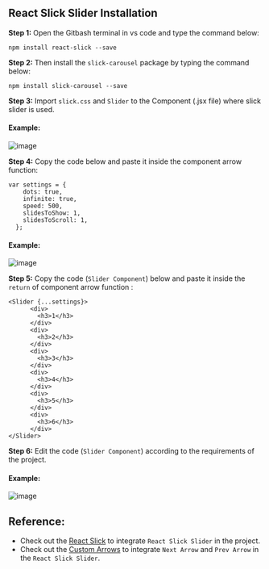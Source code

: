 ## React Slick Slider Installation

**Step 1:** Open the Gitbash terminal in vs code and type the command below:
```
npm install react-slick --save
```
**Step 2:** Then install the `slick-carousel` package by typing the command below:
```
npm install slick-carousel --save
```
**Step 3:** Import `slick.css` and `Slider` to the Component (.jsx file) where slick slider is used.

#### Example:
![image](https://github.com/user-attachments/assets/29782c90-141a-4ea4-9a27-200525348a18)

**Step 4:** Copy the code below and paste it inside the component arrow function:
```
var settings = {
    dots: true,
    infinite: true,
    speed: 500,
    slidesToShow: 1,
    slidesToScroll: 1,
  };
```
#### Example:
![image](https://github.com/user-attachments/assets/cd55b5a6-15a8-411f-84ae-bdc480c4036c)

**Step 5:** Copy the code (`Slider Component`) below and paste it inside the `return` of component arrow function :
```
<Slider {...settings}>
      <div>
        <h3>1</h3>
      </div>
      <div>
        <h3>2</h3>
      </div>
      <div>
        <h3>3</h3>
      </div>
      <div>
        <h3>4</h3>
      </div>
      <div>
        <h3>5</h3>
      </div>
      <div>
        <h3>6</h3>
      </div>
</Slider>
```
**Step 6:** Edit the code (`Slider Component`) according to the requirements of the project.
#### Example:
![image](https://github.com/user-attachments/assets/73fe29b9-c53a-45fd-a43f-3a3fda178487)



## Reference:

- Check out the [React Slick](https://react-slick.neostack.com/docs/get-started) to integrate `React Slick Slider` in the project.
- Check out the [Custom Arrows](https://react-slick.neostack.com/docs/example/custom-arrows) to integrate `Next Arrow` and `Prev Arrow` in the `React Slick Slider`.
